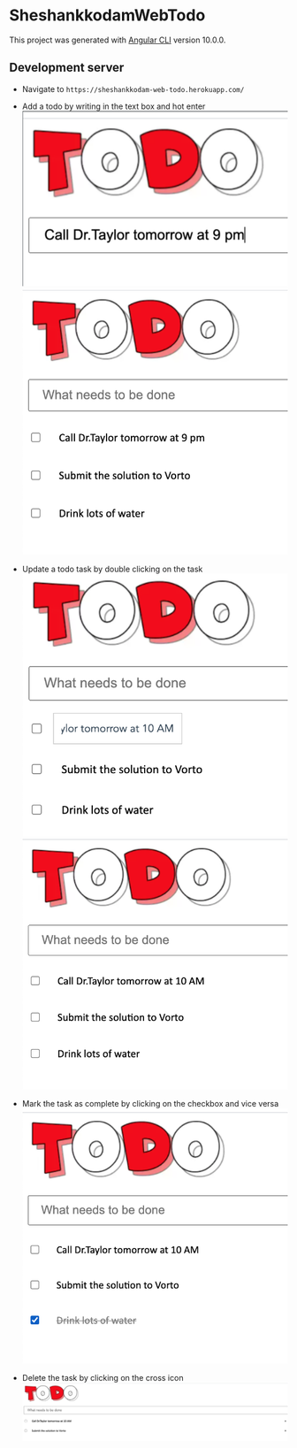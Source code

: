# SheshankkodamWebTodo

This project was generated with [Angular CLI](https://github.com/angular/angular-cli) version 10.0.0.

## Development server
* Navigate to `https://sheshankkodam-web-todo.herokuapp.com/`

* Add a todo by writing in the text box and hot enter 
  ![Alt text](./images/addTodo1.png "Title")
  ![Alt text](./images/addedTodo.png "Title")
  
* Update a todo task by double clicking on the task  
  ![Alt text](./images/updateTodo.png "Title")
  ![Alt text](./images/updatedTodo.png "Title")
  
* Mark the task as complete by clicking on the checkbox and vice versa
  ![Alt text](./images/completedTodo.png "Title")
  
* Delete the task by clicking on the cross icon 
  ![Alt text](./images/deletedTodo.png "Title")


